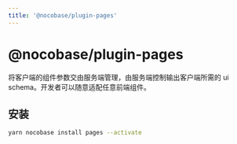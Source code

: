 ```yaml
---
title: '@nocobase/plugin-pages'
---
```


# @nocobase/plugin-pages

将客户端的组件参数交由服务端管理，由服务端控制输出客户端所需的 ui schema。开发者可以随意适配任意前端组件。

## 安装

```bash
yarn nocobase install pages --activate
```
